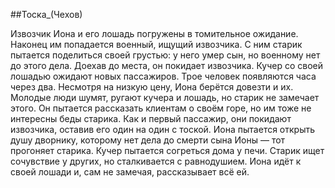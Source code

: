 ##Тоска_(Чехов)


Извозчик Иона и его лошадь погружены в томительное ожидание. Наконец им попадается военный, ищущий извозчика. С ним старик пытается поделиться своей грустью: у него умер сын, но военному нет до этого дела. Доехав до места, он покидает извозчика.
Кучер со своей лошадью ожидают новых пассажиров. Трое человек появляются часа через два. Несмотря на низкую цену, Иона берётся довезти и их. Молодые люди шумят, ругают кучера и лошадь, но старик не замечает этого. Он пытается рассказать клиентам о своём горе, но им тоже не интересны беды старика. Как и первый пассажир, они покидают извозчика, оставив его один на один с тоской.
Иона пытается открыть душу дворнику, которому нет дела до смерти сына Ионы — тот прогоняет старика. Кучер пытается согреться дома у печи. Старик ищет сочувствие у других, но сталкивается с равнодушием. Иона идёт к своей лошади и, сам не замечая, рассказывает всё ей.

